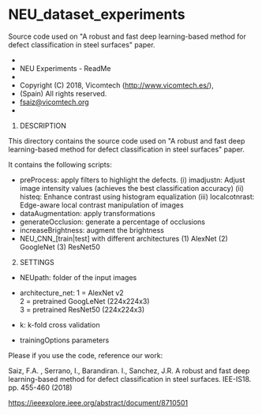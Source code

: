 # NEU_dataset_experiments
Source code used on "A robust and fast deep learning-based method for defect classification in steel surfaces" paper.

*
 * NEU Experiments - ReadMe
 * 
 * Copyright (C) 2018, Vicomtech (http://www.vicomtech.es/),
 * (Spain) All rights reserved.
 * fsaiz@vicomtech.org
 *
 
 1. DESCRIPTION

This directory contains the source code used on "A robust and fast deep learning-based method
for defect classification in steel surfaces" paper.

It contains the following scripts:

 - preProcess: apply filters to highlight the defects. 
		(i) imadjustn: Adjust image intensity values (achieves the best classification accuracy)
		(ii) histeq: Enhance contrast using histogram equalization
		(iii) localcotnrast: Edge-aware local contrast manipulation of images
 - dataAugmentation: apply transformations 
 - generateOcclusion: generate a percentage of occlusions
 - increaseBrightness: augment the brightness
 - NEU_CNN_[train|test] with different architectures
		(1) AlexNet
		(2) GoogleNet
		(3) ResNet50

 2. SETTINGS
 
 - NEUpath: 				folder of the input images 
 - architecture_net:        1 = AlexNet v2                  
                            2 = pretrained GoogLeNet (224x224x3)                          
                            3 = pretrained ResNet50 (224x224x3) 
							
 - k: 						k-fold cross validation
 
 - trainingOptions parameters

 
 

Please if you use the code, reference our work:
 
Saiz, F.A. , Serrano, I., Barandiran. I., Sanchez, J.R. A robust and fast deep learning-based method
for defect classification in steel surfaces. IEE-IS18. pp. 455-460 (2018)

https://ieeexplore.ieee.org/abstract/document/8710501
 
 
